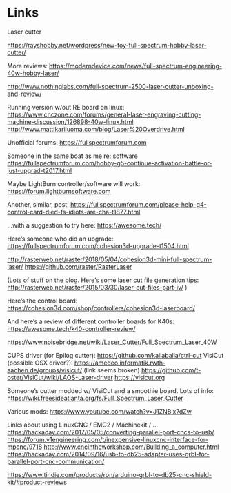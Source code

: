 # Links

Laser cutter

https://rayshobby.net/wordpress/new-toy-full-spectrum-hobby-laser-cutter/

More reviews:
https://moderndevice.com/news/full-spectrum-engineering-40w-hobby-laser/

http://www.nothinglabs.com/full-spectrum-2500-laser-cutter-unboxing-and-review/

Running version w/out RE board on linux:
https://www.cnczone.com/forums/general-laser-engraving-cutting-machine-discussion/126898-40w-linux.html
http://www.mattikariluoma.com/blog/Laser%20Overdrive.html


Unofficial forums:
https://fullspectrumforum.com

Someone in the same boat as me re: software
https://fullspectrumforum.com/hobby-g5-continue-activation-battle-or-just-upgrad-t2017.html

Maybe LightBurn controller/software will work:
https://forum.lightburnsoftware.com

Another, similar, post:
https://fullspectrumforum.com/please-help-g4-control-card-died-fs-idiots-are-cha-t1877.html

…with a suggestion to try here:
https://awesome.tech/

Here’s someone who did an upgrade:
https://fullspectrumforum.com/cohesion3d-upgrade-t1504.html

http://rasterweb.net/raster/2018/05/04/cohesion3d-mini-full-spectrum-laser/
https://github.com/raster/RasterLaser

(Lots of stuff on the blog. Here’s some laser cut file generation tips: http://rasterweb.net/raster/2015/03/30/laser-cut-files-part-iv/ )

Here’s the control board:
https://cohesion3d.com/shop/controllers/cohesion3d-laserboard/


And here’s a review of different controller boards for K40s:
https://awesome.tech/k40-controller-review/




https://www.noisebridge.net/wiki/Laser_Cutter/Full_Spectrum_Laser_40W

CUPS driver (for Epilog cutter): https://github.com/kallaballa/ctrl-cut
VisiCut (possible OSX driver?): https://amedeo.informatik.rwth-aachen.de/groups/visicut/ (link seems broken)
https://github.com/t-oster/VisiCut/wiki/LAOS-Laser-driver
https://visicut.org


Someone’s cutter modded w/ VisiCut and a smoothie board. Lots of info:
https://wiki.freesideatlanta.org/fs/Full_Spectrum_Laser_Cutter


Various mods:
https://www.youtube.com/watch?v=J1ZNBix7dZw



Links about using LinuxCNC / EMC2 / Machinekit / ...
https://hackaday.com/2017/05/05/converting-parallel-port-cncs-to-usb/
https://forum.v1engineering.com/t/inexpensive-linuxcnc-interface-for-mpcnc/9718
http://www.cncintheworkshop.com/Building_a_computer.html
https://hackaday.com/2014/09/16/usb-to-db25-adapter-uses-grbl-for-parallel-port-cnc-communication/






https://www.tindie.com/products/ron/arduino-grbl-to-db25-cnc-shield-kit/#product-reviews
